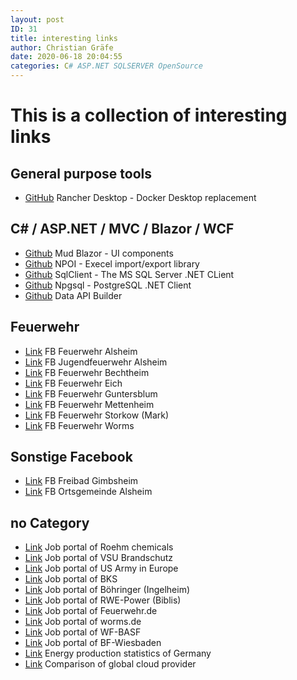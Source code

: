 ```yaml
---
layout: post
ID: 31
title: interesting links
author: Christian Gräfe
date: 2020-06-18 20:04:55
categories: C# ASP.NET SQLSERVER OpenSource
---
```


# This is a collection of interesting links

## General purpose tools

* [GitHub][1] Rancher Desktop - Docker Desktop replacement

## C# / ASP.NET / MVC / Blazor / WCF

* [Github][16] Mud Blazor - UI components
* [Github][7] NPOI - Execel import/export library
* [Github][12] SqlClient - The MS SQL Server .NET CLient
* [Github][13] Npgsql - PostgreSQL .NET Client
* [Github][29] Data API Builder

## Feuerwehr

* [Link][3] FB Feuerwehr Alsheim
* [Link][14] FB Jugendfeuerwehr Alsheim
* [Link][2] FB Feuerwehr Bechtheim
* [Link][15] FB Feuerwehr Eich
* [Link][10] FB Feuerwehr Guntersblum
* [Link][22] FB Feuerwehr Mettenheim
* [Link][19] FB Feuerwehr Storkow (Mark)
* [Link][18] FB Feuerwehr Worms

## Sonstige Facebook

* [Link][23] FB Freibad Gimbsheim
* [Link][21] FB Ortsgemeinde Alsheim

## no Category

* [Link][24] Job portal of Roehm chemicals
* [Link][26] Job portal of VSU Brandschutz
* [Link][27] Job portal of US Army in Europe
* [Link][28] Job portal of BKS
* [Link][37] Job portal of Böhringer (Ingelheim)
* [Link][38] Job portal of RWE-Power (Biblis)
* [Link][39] Job portal of Feuerwehr.de
* [Link][40] Job portal of worms.de
* [Link][43] Job portal of WF-BASF
* [Link][46] Job portal of BF-Wiesbaden
* [Link][8] Energy production statistics of Germany
* [Link][9] Comparison of global cloud provider

 [1]: https://github.com/rancher-sandbox/rancher-desktop/
 [7]: https://github.com/nissl-lab/npoi
 [12]: https://github.com/dotnet/SqlClient
 [13]: https://github.com/npgsql/npgsql
 [16]: https://github.com/MudBlazor/MudBlazor/
 [29]: https://github.com/Azure/data-api-builder

 [8]: https://energy-charts.info/charts/energy_pie/chart.htm?l=en&c=DE&interval=day
 [9]: http://comparecloud.in/
 [3]: https://www.facebook.com/FeuerwehrAlsheim/
 [14]: https://www.facebook.com/JugendFeuerwehrAlsheim
 [15]: https://www.facebook.com/FeuerwehrEich/
 [18]: https://www.facebook.com/FeuerwehrWorms/
 [2]: https://www.facebook.com/FeuerwehrBechtheim/
 [10]: https://www.facebook.com/feuerwehrguntersblum/
 [19]: https://www.facebook.com/FeuerwehrStorkow.Mark/

 [21]: https://www.facebook.com/profile.php?id=100076270448938
 [22]: https://www.facebook.com/feuerwehrmettenheim/
 [23]: https://www.facebook.com/FreibadGimbsheim

 [24]: https://jobs.roehm.com/go/Jobs_DE/9003402/?q=&q2=&alertId=&locationsearch=&title=&location=Worms%2C+DE&facility=&date=
 [26]: https://www.vsu-brandschutz-gmbh.de/karriere/jobs.html?tx_jobfair_pi1%5Baction%5D=list&tx_jobfair_pi1%5Bcontroller%5D=Job&cHash=3a750dacb9fa5e80a20c8adedef41d84
 [27]: https://portal.chra.army.mil/mnrs?id=m2_list
 [28]: https://bks-portal.rlp.de/node/94022
 [37]: https://www.boehringer-ingelheim.com/de/karriere/jobs-finden/jobs-suchen-und-bewerben?currentPage=1&pageSize=25&careerLevel=Erfahrene+Fachkr%C3%A4fte&careerLevel=Berufseinsteiger+und+Absolventen&jobSchedule=Vollzeit&addresses%2FcountryCity=Deutschland%7CIngelheim&addresses%2Fcountry=Deutschland
 [38]: https://www.rwe.com/karriere-bei-rwe/job-angebote-finden/?ci=Biblis&fa=P-4
 [39]: http://www.feuerwehr.de/jobs/
 [40]: https://bewerbung.worms.de/stellenangebote.html
 [43]: https://basf.jobs/?locale=de_DE&utm_source=careersite&utm_medium=global_de&utm_campaign=ajc&currentPage=1&pageSize=10&category=Umwelt%2C+Gesundheit+%26+Sicherheit&addresses%2FcountryCity=Deutschland%7CHessen%7CLampertheim&addresses%2FcountryCity=Deutschland%7CRheinland-Pfalz%7CLudwigshafen+am+Rhein
 [46]: https://karriere.wiesbaden.de/?reset_search=0&search_mode=job_filter_advanced&filter%5Bvolltext%5D=&filter%5Bjob_field_450%5D%5B%5D=531
